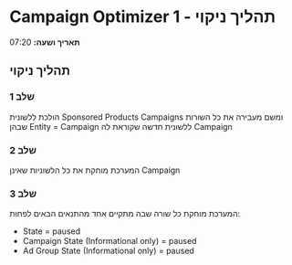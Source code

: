 # Campaign Optimizer 1 - תהליך ניקוי

**תאריך ושעה:** 07:20

## תהליך ניקוי

### שלב 1
הולכת ללשונית Sponsored Products Campaigns
ומשם מעבירה את כל השורות שבהן Entity = Campaign
ללשונית חדשה שקוראת לה Campaign

### שלב 2
המערכת מוחקת את כל הלשוניות שאינן Campaign

### שלב 3
המערכת מוחקת כל שורה שבה מתקיים אחד מהתנאים הבאים לפחות:
- State = paused
- Campaign State (Informational only) = paused
- Ad Group State (Informational only) = paused